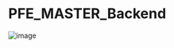 # PFE_MASTER_Backend
![image](https://github.com/user-attachments/assets/b6b97dc6-4a2a-4452-82b6-61c50a4f35d6)
